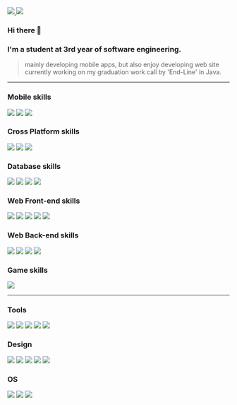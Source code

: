 
<a href="https://enterprise09.github.io/">
<img src="https://img.shields.io/badge/-TechLog-black?logo=Github&logoColor=white" />
</a>
<a href="https://www.instagram.com/k_teaho0909/">
<img src="https://img.shields.io/badge/-Instagram-E4405F?logo=Instagram&logoColor=white" />
</a>
</p>

### Hi there 👋<br />

### I'm a student at 3rd year of software engineering. <br />

> mainly developing mobile apps, but also enjoy developing web site <br />
> currently working on my graduation work call by 'End-Line' in Java.<br />

---

### Mobile skills

<p>
<img src="https://img.shields.io/badge/-Android-brightgreen?logo=Android&logoColor=white" />
<img src="https://img.shields.io/badge/-IOS-black?logo=IOS&logoColor=white" />
<img src="https://img.shields.io/badge/-Java-00758F?logo=Java&logoColor=white" />
</p>

### Cross Platform skills

<p>
<img src="https://img.shields.io/badge/-ReactNative-2A2C2E?logo=React&logoColor=61DAFB" />
<img src="https://img.shields.io/badge/-Expo-000020?logo=Expo&logoColor=white" />
<img src="https://img.shields.io/badge/-Flutter-00C7FA?logo=Flutter&logoColor=white" />
</p>

### Database skills

<p>
<img src="https://img.shields.io/badge/-MySQL-4479A1?logo=MySQL&logoColor=white" />
<img src="https://img.shields.io/badge/-SQLite-003B57?logo=SQLite&logoColor=white" />
<img src="https://img.shields.io/badge/-Firebase-white?logo=Firebase&logoColor=FFCA28" />
<img src="https://img.shields.io/badge/-Oracle-F80000?logo=Oracle&logoColor=white" />
</p>

### Web Front-end skills

<p>
<img src="https://img.shields.io/badge/-HTML-E44F26?logo=Html5&logoColor=white" />
<img src="https://img.shields.io/badge/-CSS-33A9DC?logo=CSS3&logoColor=white" />
<img src="https://img.shields.io/badge/-Javascript-F0DA50?logo=Javascript&logoColor=323230" />
<img src="https://img.shields.io/badge/-TypeScript-007ACC?logo=Typescript&logoColor=white" />
<img src="https://img.shields.io/badge/-React.js-2A2C2E?logo=React&logoColor=61DAFB" />
</p>

### Web Back-end skills

<p>
<img src="https://img.shields.io/badge/-Spring-6DB43D?logo=Spring&logoColor=white" />
<img src="https://img.shields.io/badge/-.NET-67217A?logo=.NET&logoColor=white" />
<img src="https://img.shields.io/badge/-Node.js-83CD29?logo=Node.js&logoColor=white" />
<img src="https://img.shields.io/badge/-Python-3776AB?logo=Python&logoColor=white" />
</p>

### Game skills

<p>
<img src="https://img.shields.io/badge/-Unity-black?logo=Unity&logoColor=white" />
</p>

---

### Tools

<p>
<img src="https://img.shields.io/badge/-VSCode-007ACC?logo=VisualStudioCode&logoColor=white" />
<img src="https://img.shields.io/badge/-Visual Studio-5C2D91?logo=VisualStudio&logoColor=white" />
<img src="https://img.shields.io/badge/-Android Studio-3DDC84?logo=AndroidStudio&logoColor=white" />
<img src="https://img.shields.io/badge/-CodeSandbox-black?logo=CodeSandbox&logoColor=white" />
<img src="https://img.shields.io/badge/-Eclipse-2C2255?logo=EclipseIDE&logoColor=white" />
</p>

### Design

<p>
<img src="https://img.shields.io/badge/-Protools-6A2399?logo=Protools&logoColor=white" />
<img src="https://img.shields.io/badge/-Photoshop-31A8FF?logo=Adobe Photoshop&logoColor=001D34" />
<img src="https://img.shields.io/badge/-Pr-9A99FF?logo=Adobe Premiere Pro&logoColor=00005A" />
<img src="https://img.shields.io/badge/-LrC-31A8FF?logo=Adobe Lightroom Classic&logoColor=001D34" />
<img src="https://img.shields.io/badge/-Ae-9A99FF?logo=Adobe After Effects&logoColor=00005A" />
</p>

### OS

<p>
<img src="https://img.shields.io/badge/-MacOS-black?logo=macOS&logoColor=white" />
<img src="https://img.shields.io/badge/-Windows10-00A9E8?logo=Windows&logoColor=white" />
<img src="https://img.shields.io/badge/-Kali Linux-2C86CD?logo=Kali Linux&logoColor=white" />
</p>


<!--
### Hi there 👋
**Enterprise09/Enterprise09** is a ✨ _special_ ✨ repository because its `README.md` (this file) appears on your GitHub profile.

Here are some ideas to get you started:

- 🔭 I’m currently working on ...
- 🌱 I’m currently learning ...
- 👯 I’m looking to collaborate on ...
- 🤔 I’m looking for help with ...
- 💬 Ask me about ...
- 📫 How to reach me: ...
- 😄 Pronouns: ...
- ⚡ Fun fact: ...
-->
